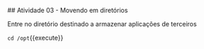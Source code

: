 ## Atividade 03 - Movendo em diretórios

Entre no diretório destinado a armazenar aplicações de terceiros

`cd /opt`{{execute}}

